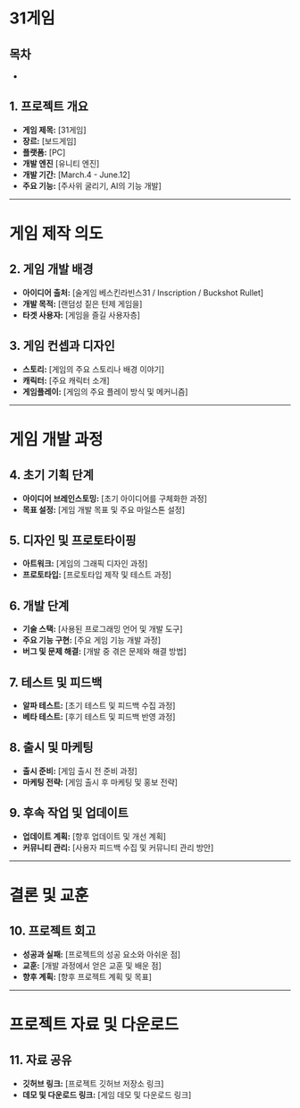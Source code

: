 # 31게임

## 목차
- 

## 1. 프로젝트 개요
- **게임 제목:** [31게임]
- **장르:** [보드게임]
- **플랫폼:** [PC]
- **개발 엔진** [유니티 엔진]
- **개발 기간:** [March.4 - June.12]
- **주요 기능:** [주사위 굴리기, AI의 기능 개발]

---

# 게임 제작 의도

## 2. 게임 개발 배경
- **아이디어 출처:** [술게임 베스킨라빈스31 / Inscription / Buckshot Rullet]
- **개발 목적:** [랜덤성 짙은 턴제 게임을]
- **타겟 사용자:** [게임을 즐길 사용자층]

## 3. 게임 컨셉과 디자인
- **스토리:** [게임의 주요 스토리나 배경 이야기]
- **캐릭터:** [주요 캐릭터 소개]
- **게임플레이:** [게임의 주요 플레이 방식 및 메커니즘]

---

# 게임 개발 과정

## 4. 초기 기획 단계
- **아이디어 브레인스토밍:** [초기 아이디어를 구체화한 과정]
- **목표 설정:** [게임 개발 목표 및 주요 마일스톤 설정]

## 5. 디자인 및 프로토타이핑
- **아트워크:** [게임의 그래픽 디자인 과정]
- **프로토타입:** [프로토타입 제작 및 테스트 과정]

## 6. 개발 단계
- **기술 스택:** [사용된 프로그래밍 언어 및 개발 도구]
- **주요 기능 구현:** [주요 게임 기능 개발 과정]
- **버그 및 문제 해결:** [개발 중 겪은 문제와 해결 방법]

## 7. 테스트 및 피드백
- **알파 테스트:** [초기 테스트 및 피드백 수집 과정]
- **베타 테스트:** [후기 테스트 및 피드백 반영 과정]

## 8. 출시 및 마케팅
- **출시 준비:** [게임 출시 전 준비 과정]
- **마케팅 전략:** [게임 출시 후 마케팅 및 홍보 전략]

## 9. 후속 작업 및 업데이트
- **업데이트 계획:** [향후 업데이트 및 개선 계획]
- **커뮤니티 관리:** [사용자 피드백 수집 및 커뮤니티 관리 방안]

---

# 결론 및 교훈

## 10. 프로젝트 회고
- **성공과 실패:** [프로젝트의 성공 요소와 아쉬운 점]
- **교훈:** [개발 과정에서 얻은 교훈 및 배운 점]
- **향후 계획:** [향후 프로젝트 계획 및 목표]

---

# 프로젝트 자료 및 다운로드

## 11. 자료 공유
- **깃허브 링크:** [프로젝트 깃허브 저장소 링크]
- **데모 및 다운로드 링크:** [게임 데모 및 다운로드 링크]
